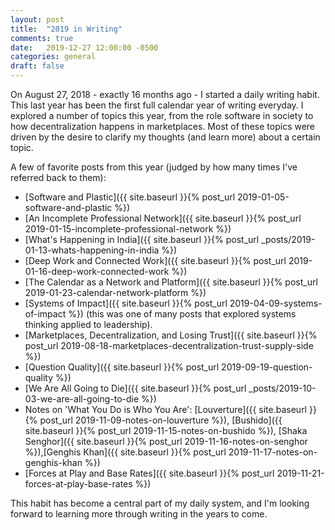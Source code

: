```yaml
---
layout: post
title:  "2019 in Writing"
comments: true
date:   2019-12-27 12:00:00 -0500
categories: general
draft: false
---
```


On August 27, 2018 - exactly 16 months ago - I started a daily writing habit. This last year has been the first full calendar year of writing everyday. I explored a number of topics this year, from the role software in society to how decentralization happens in marketplaces. Most of these topics were driven by the desire to clarify my thoughts (and learn more) about a certain topic. 

A few of favorite posts from this year (judged by how many times I've referred back to them):

* [Software and Plastic]({{ site.baseurl }}{% post_url 2019-01-05-software-and-plastic %})
* [An Incomplete Professional Network]({{ site.baseurl }}{% post_url 2019-01-15-incomplete-professional-network %})
* [What's Happening in India]({{ site.baseurl }}{% post_url _posts/2019-01-13-whats-happening-in-india %})
* [Deep Work and Connected Work]({{ site.baseurl }}{% post_url 2019-01-16-deep-work-connected-work %})
* [The Calendar as a Network and Platform]({{ site.baseurl }}{% post_url 2019-01-23-calendar-network-platform %})
* [Systems of Impact]({{ site.baseurl }}{% post_url 2019-04-09-systems-of-impact %}) (this was one of many posts that explored systems thinking applied to leadership).
* [Marketplaces, Decentralization, and Losing Trust]({{ site.baseurl }}{% post_url 2019-08-18-marketplaces-decentralization-trust-supply-side %})
* [Question Quality]({{ site.baseurl }}{% post_url 2019-09-19-question-quality %})
* [We Are All Going to Die]({{ site.baseurl }}{% post_url _posts/2019-10-03-we-are-all-going-to-die %})
* Notes on 'What You Do is Who You Are': [Louverture]({{ site.baseurl }}{% post_url 2019-11-09-notes-on-louverture %}), [Bushido]({{ site.baseurl }}{% post_url 2019-11-15-notes-on-bushido %}), [Shaka Senghor]({{ site.baseurl }}{% post_url 2019-11-16-notes-on-senghor %}),[Genghis Khan]({{ site.baseurl }}{% post_url 2019-11-17-notes-on-genghis-khan %})
* [Forces at Play and Base Rates]({{ site.baseurl }}{% post_url 2019-11-21-forces-at-play-base-rates %})

This habit has become a central part of my daily system, and I'm looking forward to learning more through writing in the years to come.